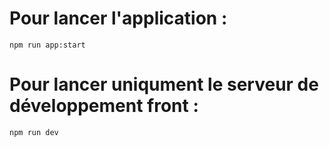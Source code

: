 # Pour lancer l'application :
`npm run app:start`

# Pour lancer uniqument le serveur de développement front :
`npm run dev`
